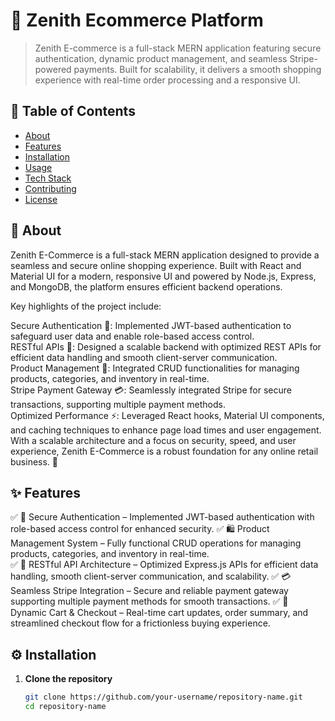 # 🚀 Zenith Ecommerce Platform

> Zenith E-commerce is a full-stack MERN application featuring secure authentication, dynamic product management, and seamless Stripe-powered payments. Built for scalability, it delivers a smooth shopping experience with real-time order processing and a responsive UI.

## 📜 Table of Contents
- [About](#about)
- [Features](#features)
- [Installation](#installation)
- [Usage](#usage)
- [Tech Stack](#tech-stack)
- [Contributing](#contributing)
- [License](#license)

## 📖 About
Zenith E-Commerce is a full-stack MERN application designed to provide a seamless and secure online shopping experience. Built with React and Material UI for a modern, responsive UI and powered by Node.js, Express, and MongoDB, the platform ensures efficient backend operations.

Key highlights of the project include:

Secure Authentication 🔐: Implemented JWT-based authentication to safeguard user data and enable role-based access control.<br>
RESTful APIs 🚀: Designed a scalable backend with optimized REST APIs for efficient data handling and smooth client-server communication.  
Product Management 🛒: Integrated CRUD functionalities for managing products, categories, and inventory in real-time.  
Stripe Payment Gateway 💳: Seamlessly integrated Stripe for secure transactions, supporting multiple payment methods.  
Optimized Performance ⚡: Leveraged React hooks, Material UI components, and caching techniques to enhance page load times and user engagement.  
With a scalable architecture and a focus on security, speed, and user experience, Zenith E-Commerce is a robust foundation for any online retail business. 🚀  

## ✨ Features
✅ 🔐 Secure Authentication – Implemented JWT-based authentication with role-based access control for enhanced security.
✅ 🛍️ Product Management System – Fully functional CRUD operations for managing products, categories, and inventory in real-time.  
✅ 🔄 RESTful API Architecture – Optimized Express.js APIs for efficient data handling, smooth client-server communication, and scalability.
✅ 💳 Seamless Stripe Integration – Secure and reliable payment gateway supporting multiple payment methods for smooth transactions.
✅ 🛒 Dynamic Cart & Checkout – Real-time cart updates, order summary, and streamlined checkout flow for a frictionless buying experience.

## ⚙️ Installation
1. **Clone the repository**  
   ```sh
   git clone https://github.com/your-username/repository-name.git
   cd repository-name
